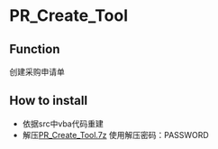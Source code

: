 # PR_Create_Tool
## Function
 创建采购申请单
## How to install
 * 依据src中vba代码重建
 * 解压[PR_Create_Tool.7z](https://github.com/45717335/PR_Create_Tool/blob/master/PR_Create_Tool.7z "下载") 使用解压密码：PASSWORD 
